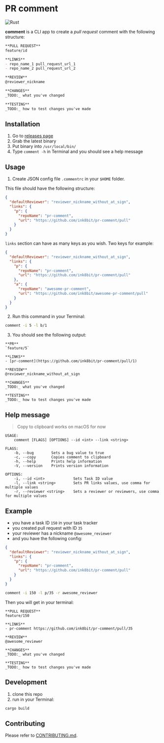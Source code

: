 # PR comment

![Rust](https://github.com/ink8bit/pr-comment/workflows/Rust/badge.svg)

**comment** is a CLI app to create a *pull request* comment with the following structure:

```md
**PULL REQUEST**
feature/id

**LINKS**
- repo_name_1 pull_request_url_1
- repo_name_2 pull_request_url_2

**REVIEW**
@reviewer_nickname

**CHANGES**
_TODO:_ what you've changed

**TESTING**
_TODO:_ how to test changes you've made
```

## Installation

1. Go to [releases page](https://github.com/ink8bit/pr-comment/releases)
2. Grab the latest binary
3. Put binary into `/usr/local/bin/`
4. Type `comment -h` in Terminal and you should see a help message

## Usage

1. Create JSON config file `.commentrc` in your `$HOME` folder.

This file should have the following structure:

```json
{
  "defaultReviewer": "reviewer_nickname_without_at_sign",
  "links": {
    "p": {
      "repoName": "pr-comment",
      "url": "https://github.com/ink8bit/pr-comment/pull"
    }
  }
}
```

`links` section can have as many keys as you wish. Two keys for example:

```json
{
  "defaultReviewer": "reviewer_nickname_without_at_sign",
  "links": {
    "p": {
      "repoName": "pr-comment",
      "url": "https://github.com/ink8bit/pr-comment/pull"
    },
    "a": {
      "repoName": "awesome-pr-comment",
      "url": "https://github.com/ink8bit/awesome-pr-comment/pull"
    }
  }
}
```


2. Run this command in your Terminal:

```sh
comment -i 5 -l b/1
```

3. You should see the following output:

```
**PR**
`feature/5`

**LINKS**
- [pr-comment](https://github.com/ink8bit/pr-comment/pull/1)

**REVIEW**
@reviewer_nickname_without_at_sign

**CHANGES**
_TODO:_ what you've changed

**TESTING**
_TODO:_ how to test changes you've made
```

## Help message

> Copy to clipboard works on macOS for now

```
USAGE:
    comment [FLAGS] [OPTIONS] --id <int> --link <string>

FLAGS:
    -b, --bug        Sets a bug value to true
    -c, --copy       Copies comment to clipboard
    -h, --help       Prints help information
    -V, --version    Prints version information

OPTIONS:
    -i, --id <int>             Sets Task ID value
    -l, --link <string>        Sets PR links values, use comma for multiple values
    -r, --reviewer <string>    Sets a reviewer or reviewers, use comma for multiple values
```


## Example

- you have a task ID `150` in your task tracker
- you created pull request with ID `35`
- your reviewer has a nickname `@awesome_reviewer`
- and you have the following config:

```json
{
  "defaultReviewer": "reviewer_nickname_without_at_sign",
  "links": {
    "p": {
      "repoName": "pr-comment",
      "url": "https://github.com/ink8bit/pr-comment/pull"
    }
  }
}
```

```sh
comment -i 150 -l p/35 -r awesome_reviewer
```

Then you will get in your terminal:

```
**PULL REQUEST**
feature/150

**LINKS**
- pr-comment https://github.com/ink8bit/pr-comment/pull/35

**REVIEW**
@awesome_reviewer

**CHANGES**
_TODO:_ what you've changed

**TESTING**
_TODO:_ how to test changes you've made
```

## Development

1. clone this repo
2. run in your Terminal:

```sh
cargo build
```

## Contributing

Please refer to [CONTRIBUTING.md](/.github/CONTRIBUTING.md).
